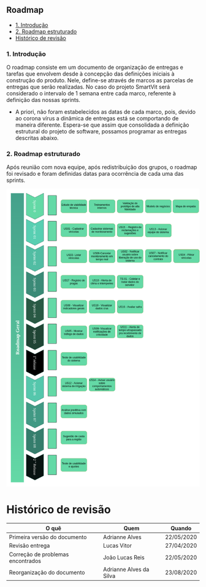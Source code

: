 ## Roadmap

- [1. Introdução](#_1-introdução)
- [2. Roadmap estruturado ](#_2-roadmap-estruturado)
- [ Histórico de revisão](#_histórico-de-revisão)

### 1. Introdução 

O roadmap consiste em um documento de organização de entregas e tarefas que envolvem desde à concepção das definições iniciais à construção do produto. Nele, define-se através de marcos as parcelas de entregas que serão realizadas. No caso do projeto SmartVit será considerado o intervalo de 1 semana entre cada marco, referente à definição das nossas sprints.

* A priori, não foram estabelecidos as datas de cada marco, pois, devido ao corona vírus a dinâmica de entregas está se comportando de maneira diferente. Espera-se que assim que consolidada a definição estrutural do projeto de software, possamos programar as entregas descritas abaixo.

### 2. Roadmap estruturado 

Após reunião com nova equipe, após redistribuição dos grupos, o roadmap foi revisado e foram definidas datas para ocorrência de cada uma das sprints. 

![img](imgs/roadmap-geral.png)


# Histórico de revisão

| O quê | Quem  | Quando |
| - | - | - |
|  Primeira versão do documento | Adrianne Alves | 22/05/2020 |
| Revisão entrega| Lucas Vitor | 27/04/2020 |
| Correção de problemas encontrados | João Lucas Reis | 22/05/2020 |
| Reorganização do documento | Adrianne Alves da Silva | 23/08/2020
